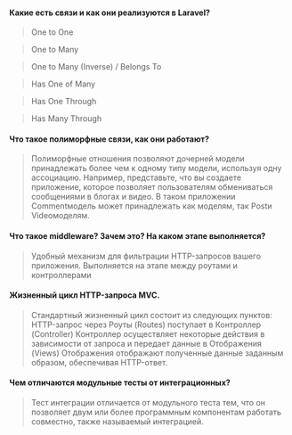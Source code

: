 #### Какие есть связи и как они реализуются в Laravel?

> One to One

> One to Many

> One to Many (Inverse) / Belongs To

> Has One of Many

> Has One Through

> Has Many Through

#### Что такое полиморфные связи, как они работают?

> Полиморфные отношения позволяют дочерней модели принадлежать более чем к одному типу модели, 
> используя одну ассоциацию. Например, представьте, что вы создаете приложение, которое 
> позволяет пользователям обмениваться сообщениями в блогах и видео. 
> В таком приложении Commentмодель может принадлежать как моделям, так Postи Videoмоделям.

#### Что такое middleware? Зачем это? На каком этапе выполняется?

> Удобный механизм для фильтрации HTTP-запросов вашего приложения. Выполняется на этапе между роутами и
> контроллерами

#### Жизненный цикл HTTP-запроса MVC.

> Стандартный жизненный цикл состоит из следующих пунктов: HTTP-запрос через Роуты (Routes) поступает в Контроллер
> (Controller) Контроллер осуществляет некоторые действия в зависимости от запроса и передает данные в Отображения
> (Views) Отображения отображают полученные данные заданным образом, обеспечивая HTTP-ответ.

#### Чем отличаются модульные тесты от интеграционных?

> Тест интеграции отличается от модульного теста тем, что он позволяет двум или более программным компонентам
> работать совместно, также называемый интеграцией.
